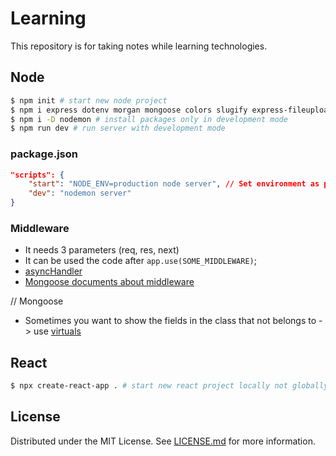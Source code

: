 # Learning

This repository is for taking notes while learning technologies.

## Node

```sh
$ npm init # start new node project
$ npm i express dotenv morgan mongoose colors slugify express-fileupload jsonwebtoken bcryptjs cookie-parser # install packages
$ npm i -D nodemon # install packages only in development mode
$ npm run dev # run server with development mode
```

### package.json

```json
"scripts": {
    "start": "NODE_ENV=production node server", // Set environment as production
    "dev": "nodemon server"
}
```

### Middleware

- It needs 3 parameters (req, res, next)
- It can be used the code after `app.use(SOME_MIDDLEWARE)`;
- [asyncHandler](https://www.acuriousanimal.com/blog/2018/03/15/express-async-middleware)
- [Mongoose documents about middleware](https://mongoosejs.com/docs/middleware.html)

// Mongoose

- Sometimes you want to show the fields in the class that not belongs to -> use [virtuals](https://mongoosejs.com/docs/tutorials/virtuals.html)

## React

```sh
$ npx create-react-app . # start new react project locally not globally
```

## License

Distributed under the MIT License. See [LICENSE.md](LICENSE.md) for more information.
